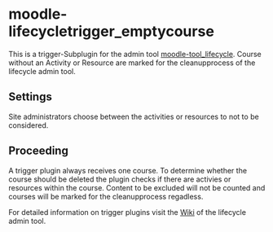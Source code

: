 # moodle-lifecycletrigger_emptycourse
This is a trigger-Subplugin for the admin tool [moodle-tool_lifecycle](https://github.com/learnweb/moodle-tool_lifecycle). 
Course without an Activity or Resource are marked for the cleanupprocess of the lifecycle admin tool.

## Settings
Site administrators choose between the activities or resources to not to be considered.

## Proceeding
A trigger plugin always receives one course. To determine whether the course should be deleted the plugin 
checks if there are activies or resources within the course. 
Content to be excluded will not be counted and courses will be marked for the cleanupprocess regadless.

 For detailed information on trigger plugins visit the 
[Wiki](https://github.com/learnweb/moodle-tool_lifecycle/wiki) of the lifecycle admin tool.
